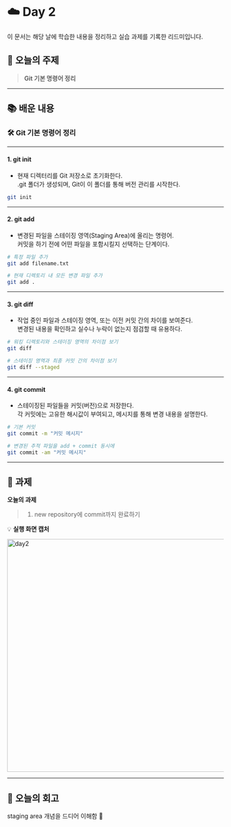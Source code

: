 # ☁️ Day 2
이 문서는 해당 날에 학습한 내용을 정리하고 실습 과제를 기록한 리드미입니다.

## 🔖 오늘의 주제
> **Git 기본 명령어 정리**

---

## 📚 배운 내용

### 🛠️ Git 기본 명령어 정리

---
#### 1. git init

- 현재 디렉터리를 Git 저장소로 초기화한다.  
  .git 폴더가 생성되며, Git이 이 폴더를 통해 버전 관리를 시작한다.

```bash
git init
```

---

#### 2. git add

- 변경된 파일을 스테이징 영역(Staging Area)에 올리는 명령어.  
  커밋을 하기 전에 어떤 파일을 포함시킬지 선택하는 단계이다.

```bash
# 특정 파일 추가
git add filename.txt

# 현재 디렉토리 내 모든 변경 파일 추가
git add .
```

---

#### 3. git diff

- 작업 중인 파일과 스테이징 영역, 또는 이전 커밋 간의 차이를 보여준다.  
  변경된 내용을 확인하고 실수나 누락이 없는지 점검할 때 유용하다.

```bash
# 워킹 디렉토리와 스테이징 영역의 차이점 보기
git diff

# 스테이징 영역과 최종 커밋 간의 차이점 보기
git diff --staged
```
---

#### 4. git commit

- 스테이징된 파일들을 커밋(버전)으로 저장한다.  
  각 커밋에는 고유한 해시값이 부여되고, 메시지를 통해 변경 내용을 설명한다.

```bash
# 기본 커밋
git commit -m "커밋 메시지"

# 변경된 추적 파일을 add + commit 동시에
git commit -am "커밋 메시지"
```

---

## 📝 과제

**오늘의 과제**
> 1. new repository에 commit까지 완료하기

💡 **실행 화면 캡처**

<img width="541" alt="day2" src="https://github.com/user-attachments/assets/43dfa127-b461-481b-8b31-b4fca1a6c0b1" />

---

## 💭 오늘의 회고
staging area 개념을 드디어 이해함 🚀
